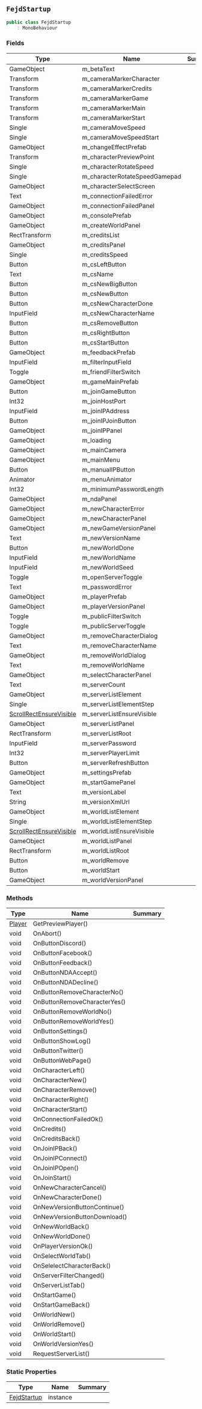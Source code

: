 ## `FejdStartup`

```csharp
public class FejdStartup
    : MonoBehaviour
```

### Fields

| Type | Name | Summary | 
| --- | --- | --- | 
| GameObject | m_betaText |  | 
| Transform | m_cameraMarkerCharacter |  | 
| Transform | m_cameraMarkerCredits |  | 
| Transform | m_cameraMarkerGame |  | 
| Transform | m_cameraMarkerMain |  | 
| Transform | m_cameraMarkerStart |  | 
| Single | m_cameraMoveSpeed |  | 
| Single | m_cameraMoveSpeedStart |  | 
| GameObject | m_changeEffectPrefab |  | 
| Transform | m_characterPreviewPoint |  | 
| Single | m_characterRotateSpeed |  | 
| Single | m_characterRotateSpeedGamepad |  | 
| GameObject | m_characterSelectScreen |  | 
| Text | m_connectionFailedError |  | 
| GameObject | m_connectionFailedPanel |  | 
| GameObject | m_consolePrefab |  | 
| GameObject | m_createWorldPanel |  | 
| RectTransform | m_creditsList |  | 
| GameObject | m_creditsPanel |  | 
| Single | m_creditsSpeed |  | 
| Button | m_csLeftButton |  | 
| Text | m_csName |  | 
| Button | m_csNewBigButton |  | 
| Button | m_csNewButton |  | 
| Button | m_csNewCharacterDone |  | 
| InputField | m_csNewCharacterName |  | 
| Button | m_csRemoveButton |  | 
| Button | m_csRightButton |  | 
| Button | m_csStartButton |  | 
| GameObject | m_feedbackPrefab |  | 
| InputField | m_filterInputField |  | 
| Toggle | m_friendFilterSwitch |  | 
| GameObject | m_gameMainPrefab |  | 
| Button | m_joinGameButton |  | 
| Int32 | m_joinHostPort |  | 
| InputField | m_joinIPAddress |  | 
| Button | m_joinIPJoinButton |  | 
| GameObject | m_joinIPPanel |  | 
| GameObject | m_loading |  | 
| GameObject | m_mainCamera |  | 
| GameObject | m_mainMenu |  | 
| Button | m_manualIPButton |  | 
| Animator | m_menuAnimator |  | 
| Int32 | m_minimumPasswordLength |  | 
| GameObject | m_ndaPanel |  | 
| GameObject | m_newCharacterError |  | 
| GameObject | m_newCharacterPanel |  | 
| GameObject | m_newGameVersionPanel |  | 
| Text | m_newVersionName |  | 
| Button | m_newWorldDone |  | 
| InputField | m_newWorldName |  | 
| InputField | m_newWorldSeed |  | 
| Toggle | m_openServerToggle |  | 
| Text | m_passwordError |  | 
| GameObject | m_playerPrefab |  | 
| GameObject | m_playerVersionPanel |  | 
| Toggle | m_publicFilterSwitch |  | 
| Toggle | m_publicServerToggle |  | 
| GameObject | m_removeCharacterDialog |  | 
| Text | m_removeCharacterName |  | 
| GameObject | m_removeWorldDialog |  | 
| Text | m_removeWorldName |  | 
| GameObject | m_selectCharacterPanel |  | 
| Text | m_serverCount |  | 
| GameObject | m_serverListElement |  | 
| Single | m_serverListElementStep |  | 
| [ScrollRectEnsureVisible](./ScrollRectEnsureVisible.md) | m_serverListEnsureVisible |  | 
| GameObject | m_serverListPanel |  | 
| RectTransform | m_serverListRoot |  | 
| InputField | m_serverPassword |  | 
| Int32 | m_serverPlayerLimit |  | 
| Button | m_serverRefreshButton |  | 
| GameObject | m_settingsPrefab |  | 
| GameObject | m_startGamePanel |  | 
| Text | m_versionLabel |  | 
| String | m_versionXmlUrl |  | 
| GameObject | m_worldListElement |  | 
| Single | m_worldListElementStep |  | 
| [ScrollRectEnsureVisible](./ScrollRectEnsureVisible.md) | m_worldListEnsureVisible |  | 
| GameObject | m_worldListPanel |  | 
| RectTransform | m_worldListRoot |  | 
| Button | m_worldRemove |  | 
| Button | m_worldStart |  | 
| GameObject | m_worldVersionPanel |  | 


### Methods

| Type | Name | Summary | 
| --- | --- | --- | 
| [Player](./Player.md) | GetPreviewPlayer() |  | 
| void | OnAbort() |  | 
| void | OnButtonDiscord() |  | 
| void | OnButtonFacebook() |  | 
| void | OnButtonFeedback() |  | 
| void | OnButtonNDAAccept() |  | 
| void | OnButtonNDADecline() |  | 
| void | OnButtonRemoveCharacterNo() |  | 
| void | OnButtonRemoveCharacterYes() |  | 
| void | OnButtonRemoveWorldNo() |  | 
| void | OnButtonRemoveWorldYes() |  | 
| void | OnButtonSettings() |  | 
| void | OnButtonShowLog() |  | 
| void | OnButtonTwitter() |  | 
| void | OnButtonWebPage() |  | 
| void | OnCharacterLeft() |  | 
| void | OnCharacterNew() |  | 
| void | OnCharacterRemove() |  | 
| void | OnCharacterRight() |  | 
| void | OnCharacterStart() |  | 
| void | OnConnectionFailedOk() |  | 
| void | OnCredits() |  | 
| void | OnCreditsBack() |  | 
| void | OnJoinIPBack() |  | 
| void | OnJoinIPConnect() |  | 
| void | OnJoinIPOpen() |  | 
| void | OnJoinStart() |  | 
| void | OnNewCharacterCancel() |  | 
| void | OnNewCharacterDone() |  | 
| void | OnNewVersionButtonContinue() |  | 
| void | OnNewVersionButtonDownload() |  | 
| void | OnNewWorldBack() |  | 
| void | OnNewWorldDone() |  | 
| void | OnPlayerVersionOk() |  | 
| void | OnSelectWorldTab() |  | 
| void | OnSelelectCharacterBack() |  | 
| void | OnServerFilterChanged() |  | 
| void | OnServerListTab() |  | 
| void | OnStartGame() |  | 
| void | OnStartGameBack() |  | 
| void | OnWorldNew() |  | 
| void | OnWorldRemove() |  | 
| void | OnWorldStart() |  | 
| void | OnWorldVersionYes() |  | 
| void | RequestServerList() |  | 


### Static Properties

| Type | Name | Summary | 
| --- | --- | --- | 
| [FejdStartup](./FejdStartup.md) | instance |  | 


